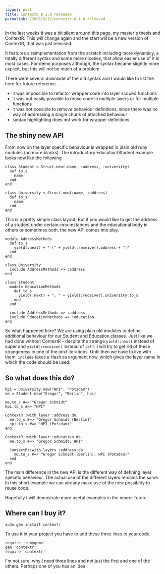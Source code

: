 ```yaml
---
layout: post
title: ContextR 0.1.0 released
permalink: /2007/9/12/contextr-0-1-0-released
---
```

In the last weeks it was a bit silent around this page, my master's thesis and ContextR. This will change again and the start will be a new version of ContextR, that was just released.

It features a reimplementation from the scratch including more dynamicy, a totally different syntax and some more niceties, that allow easier use of it in most cases. For demo purposes although, the syntax became slightly more explicit, but this will not be much of a problem.

There were several downside of the old syntax and I would like to list the here for future reference.

- it was impossible to refactor wrapper code into layer scoped functions
- it was not easily possible to reuse code in multiple layers or for multiple functions
- it was not possible to remove behaviour definitions, since there was no way of addressing a single chunk of attached behaviour
- syntax highlighting does not work for wrapper definitions

## The shiny new API ##

From now on the layer specific behaviour is wrapped in plain old ruby modules (no more blocks). The introductory Education/Student example looks now like the following

    class Student < Struct.new(:name, :address, :university)
      def to_s
        name
      end
    end
    
    class University < Struct.new(:name, :address)
      def to_s
        name
      end
    end

This is a pretty simple class layout. But if you would like to get the address of a student under certain circumstances and the educational body in others or sometimes both, the new API comes into play.

    module AddressMethods
      def to_s
        yield(:next) + " (" + yield(:receiver).address + ")"
      end
    end

    class University
      include AddressMethods => :address
    end

    class Student
      module EducationMethods
        def to_s
          yield(:next) + "; " + yield(:receiver).university.to_s
        end
      end

      include AddressMethods => :address
      include EducationMethods => :education
    end

So what happened here? We are using plain old modules to define additional behaviour for our Student and Education classes. Just like we had done without ContextR - despite the strange `yield(:next)` instead of super and `yield(:receiver)` instead of `self`. I will try to get rid of these strangeness in one of the next iterations. Until then we have to live with them. `include` takes a Hash as argument now, which gives the layer name in which the code should be used.

## So what does this do? ##

    hpi = University.new("HPI", "Potsdam")
    me = Student.new("Gregor", "Berlin", hpi)
    
    me.to_s #=> "Gregor Schmidt"
    hpi.to_s #=> "HPI"
    
    ContextR::with_layer :address do
      me.to_s #=> "Gregor Schmidt (Berlin)"
      hpi.to_s #=> "HPI (Potsdam)"
    end
    
    ContextR::with_layer :education do
      me.to_s #=> "Gregor Schmidt; HPI"

      ContextR::with_layers :address do
        me.to_s #=> "Gregor Schmidt (Berlin); HPI (Potsdam)"
      end
    end

The main difference in the new API is the different way of defining layer specific behaviour. The actual use of the different layers remains the same. In this short example we can already make use of the new possiblity to reuse code.

Hopefully I will demostrate more useful examples in the nearer future.

## Where can I buy it? ##

    sudo gem install contextr

To use it in your project you have to add these three lines to your code

    require 'rubygems'
    gem 'contextr'
    require 'contextr'

I'm not sure, why I need three lines and not just the first and one of the others. Perhaps one of you has an idea.
